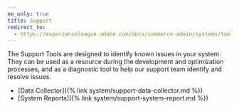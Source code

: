 ```yaml
---
ee_only: true
title: Support
redirect_to:
  - https://experienceleague.adobe.com/docs/commerce-admin/systems/tools/support.html
---
```


The Support Tools are designed to identify known issues in your system. They can be used as a resource during the development and optimization processes, and as a diagnostic tool to help our support team identify and resolve issues.

- [Data Collector]({% link system/support-data-collector.md %})
- [System Reports]({% link system/support-system-report.md %})
